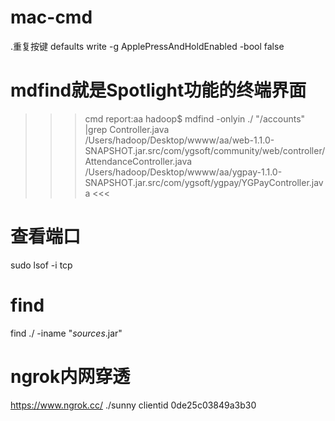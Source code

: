 # mac-cmd

.重复按键
defaults write -g ApplePressAndHoldEnabled -bool false

# mdfind就是Spotlight功能的终端界面
>>> cmd
report:aa hadoop$ mdfind -onlyin ./ "/accounts" |grep Controller.java
/Users/hadoop/Desktop/wwww/aa/web-1.1.0-SNAPSHOT.jar.src/com/ygsoft/community/web/controller/AttendanceController.java
/Users/hadoop/Desktop/wwww/aa/ygpay-1.1.0-SNAPSHOT.jar.src/com/ygsoft/ygpay/YGPayController.java
<<<

# 查看端口
sudo lsof -i tcp

# find
find ./ -iname "*sources*.jar"

# ngrok内网穿透 
https://www.ngrok.cc/
./sunny clientid 0de25c03849a3b30
